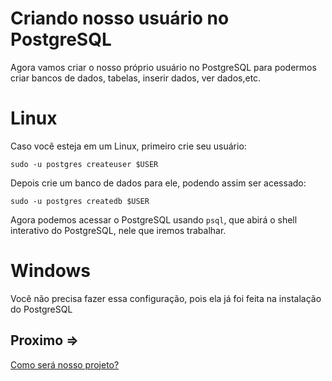# Criando nosso usuário no PostgreSQL

Agora vamos criar o nosso próprio usuário no PostgreSQL para podermos criar bancos de dados, tabelas, inserir dados, ver dados,etc.

# Linux

Caso você esteja em um Linux, primeiro crie seu usuário:

`sudo -u postgres createuser $USER`

Depois crie um banco de dados para ele, podendo assim ser acessado:

`sudo -u postgres createdb $USER`

Agora podemos acessar o PostgreSQL usando `psql`, que abirá o shell interativo do PostgreSQL, nele que iremos trabalhar.

# Windows

Você não precisa fazer essa configuração, pois ela já foi feita na instalação do PostgreSQL

## Proximo =>

[Como será nosso projeto?](../projeto/README.md)
